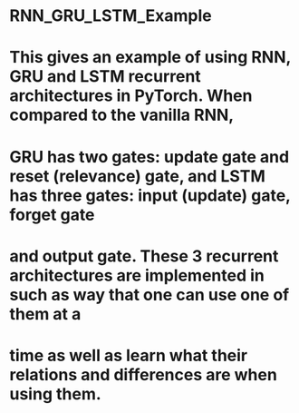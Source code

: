 # RNN_GRU_LSTM_Example

# This gives an example of using RNN, GRU and LSTM recurrent architectures in PyTorch. When compared to the vanilla RNN,
# GRU has two gates: update gate and reset (relevance) gate, and LSTM has three gates: input (update) gate, forget gate
# and output gate.  These 3 recurrent architectures are implemented in such as way that one can use one of them at a
# time as well as learn what their relations and differences are when using them.
